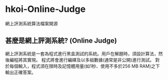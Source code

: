 # hkoi-Online-Judge
網上評測系統算法檔案開源

## 甚麼是網上評測系統? (Online Judge)
網上評測系統是一套為程式進行黑盒測試的系統。用戶在解題時，須設計算法，然後編程將其實現。
程式將會進行編繹及以多組數據(通常是非公開)進行測試。
對於每個輸入，程式須在限時及記憶體用量(如1秒、使用不多於256 MB RAM)之下輸出正確答案。

